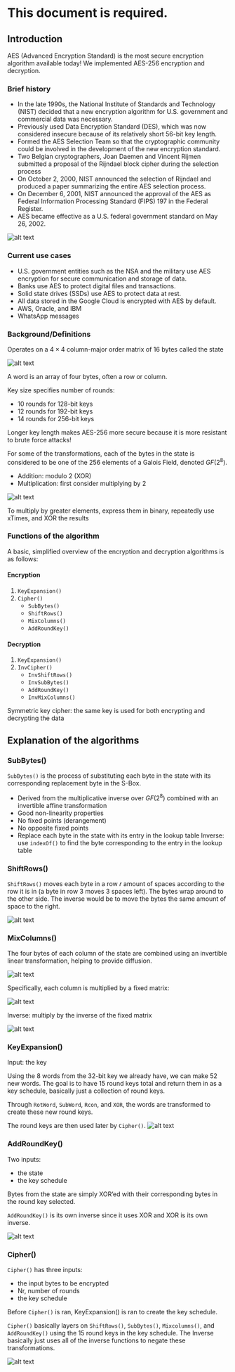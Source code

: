 # This document is required.
## Introduction
AES (Advanced Encryption Standard) is the most secure encryption algorithm available today! We implemented AES-256 encryption and decryption.
### Brief history
- In the late 1990s, the National Institute of Standards and Technology (NIST) decided that a new encryption algorithm for U.S. government and commercial data was necessary.
- Previously used Data Encryption Standard (DES), which was now considered insecure because of its relatively short 56-bit key length.
- Formed the AES Selection Team so that the cryptographic community could be involved in the development of the new encryption standard.
- Two Belgian cryptographers, Joan Daemen and Vincent Rijmen submitted a proposal of the Rijndael block cipher during the selection process
- On October 2, 2000, NIST announced the selection of Rijndael and produced a paper summarizing the entire AES selection process.
- On December 6, 2001, NIST announced the approval of the AES as Federal Information Processing Standard (FIPS) 197 in the Federal Register.
- AES became effective as a U.S. federal government standard on May 26, 2002.

![alt text](images/AES.png)

### Current use cases
- U.S. government entities such as the NSA and the military use AES encryption for secure communication and storage of data.
- Banks use AES to protect digital files and transactions.
- Solid state drives (SSDs) use AES to protect data at rest.
- All data stored in the Google Cloud is encrypted with AES by default.
- AWS, Oracle, and IBM
- WhatsApp messages

### Background/Definitions
Operates on a $4\times 4$ column-major order matrix of 16 bytes called the state

![alt text](images/state.png)

A word is an array of four bytes, often a row or column.

Key size specifies number of rounds:
  - 10 rounds for 128-bit keys
  - 12 rounds for 192-bit keys
  - 14 rounds for 256-bit keys

Longer key length makes AES-256 more secure because it is more resistant to brute force attacks!

For some of the transformations, each of the bytes in the state is considered to be one of the 256 elements of a Galois Field, denoted $GF(2^8)$.
  - Addition: modulo 2 (XOR)
  - Multiplication: first consider multiplying by 2

![alt text](images/mult.png)

To multiply by greater elements, express them in binary, repeatedly use xTimes, and XOR the results

### Functions of the algorithm
A basic, simplified overview of the encryption and decryption algorithms is as follows:
#### Encryption
1. `KeyExpansion()`
2. `Cipher()`
   - `SubBytes()`
   - `ShiftRows()`
   - `MixColumns()`
   - `AddRoundKey()`

#### Decryption
1. `KeyExpansion()`
2. `InvCipher()`
   - `InvShiftRows()`
   - `InvSubBytes()`
   - `AddRoundKey()`
   - `InvMixColumns()`

Symmetric key cipher: the same key is used for both encrypting and decrypting the data

## Explanation of the algorithms
### SubBytes()
`SubBytes()` is the process of substituting each byte in the state with its corresponding replacement byte in the S-Box.
- Derived from the multiplicative inverse over $GF(2^8)$ combined with an invertible affine transformation
- Good non-linearity properties
- No fixed points (derangement)
- No opposite fixed points
- Replace each byte in the state with its entry in the lookup table
Inverse: use `indexOf()` to find the byte corresponding to the entry in the lookup table

### ShiftRows()
`ShiftRows()` moves each byte in a row $r$ amount of spaces according to the row it is in (a byte in row 3 moves 3 spaces left). The bytes wrap around to the other side. The inverse would be to move the bytes the same amount of space to the right.

![alt text](images/SRows.png)

### MixColumns()
The four bytes of each column of the state are combined using an invertible linear transformation, helping to provide diffusion.

![alt text](images/image.png)

Specifically, each column is multiplied by a fixed matrix:

![alt text](images/image-1.png)

Inverse: multiply by the inverse of the fixed matrix

![alt text](images/image-2.png)

### KeyExpansion()
Input: the key

Using the 8 words from the 32-bit key we already have, we can make 52 new words. The goal is to have 15 round keys total and return them in as a key schedule, basically just a collection of round keys.

Through `RotWord`, `SubWord`, `Rcon`, and `XOR`, the words are transformed to create these new round keys.

The round keys are then used later by `Cipher()`.
![alt text](images/KExpansion.png)

### AddRoundKey()
Two inputs:
- the state
- the key schedule

Bytes from the state are simply XOR’ed with their corresponding bytes in the round key selected.

`AddRoundKey()` is its own inverse since it uses XOR and XOR is its own inverse.

![alt text](images/AddRKey.png)

### Cipher()

`Cipher()` has three inputs:
- the input bytes to be encrypted
- Nr, number of rounds
- the key schedule

Before `Cipher()` is ran, KeyExpansion() is ran to create the key schedule.

`Cipher()` basically layers on `ShiftRows()`, `SubBytes()`,  `Mixcolumns()`, and `AddRoundKey()` using the 15 round keys in the key schedule. The Inverse basically just uses all of the inverse functions to negate these transformations.

![alt text](images/Cipher.png)